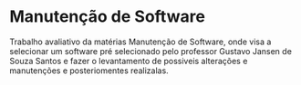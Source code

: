 # Manutenção de Software

Trabalho avaliativo da matérias Manutenção de Software, onde visa a selecionar um software pré selecionado pelo professor Gustavo Jansen de Souza Santos e fazer o levantamento de possiveis alterações e manutenções e posteriomentes realizalas.

